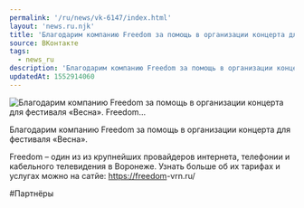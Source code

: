 ```yaml
---
permalink: '/ru/news/vk-6147/index.html'
layout: 'news.ru.njk'
title: 'Благодарим компанию Freedom за помощь в организации концерта для фестиваля «Весна». Freedom'
source: ВКонтакте
tags:
  - news_ru
description: 'Благодарим компанию Freedom за помощь в организации концерта для фестиваля «Весна». Freedom…'
updatedAt: 1552914060
---
```

![Благодарим компанию Freedom за помощь в организации концерта для фестиваля «Весна». Freedom…](https://sun9-41.userapi.com/impf/c851028/v851028251/e0129/f3BewXLN8dI.jpg?size=1280x960&quality=96&sign=e6d5489ad621db0ad29a8d47e66b8dac&c_uniq_tag=1ywzXKLDn7NWtfbXbC826uM3708yJphSTzjgxoUIZnY&type=album)

Благодарим компанию Freedom за помощь в организации концерта для фестиваля «Весна».

Freedom – один из из крупнейших провайдеров интернета, телефонии и кабельного телевидения в Воронеже. Узнать больше об их тарифах и услугах можно на сатйе: [https://freedom](https://freedom)-vrn.ru/

#Партнёры
